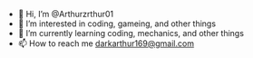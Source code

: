 - 👋 Hi, I’m @Arthurzrthur01
- 👀 I’m interested in coding, gameing, and other things
- 🌱 I’m currently learning coding, mechanics, and other things
- 📫 How to reach me darkarthur169@gmail.com

<!---
Arthurzrthur01/Arthurzrthur01 is a ✨ special ✨ repository because its `README.md` (this file) appears on your GitHub profile.
You can click the Preview link to take a look at your changes.
--->
